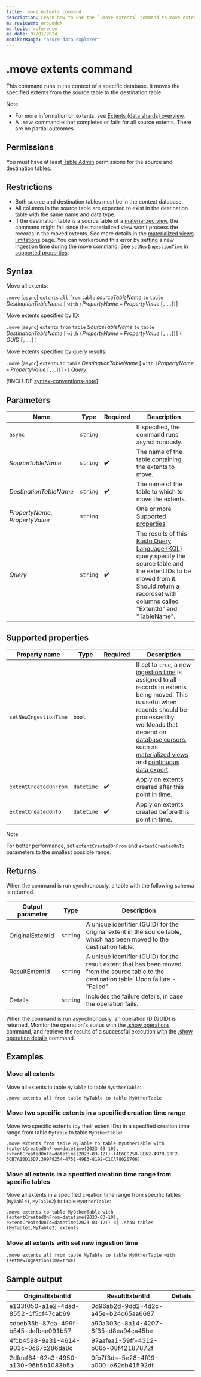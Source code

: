 ```yaml
---
title: .move extents command
description: Learn how to use the `.move extents` command to move extents from a source table to a destination table.
ms.reviewer: orspodek
ms.topic: reference
ms.date: 07/01/2024
monikerRange: "azure-data-explorer"
---
```


# .move extents command

This command runs in the context of a specific database. It moves the specified extents from the source table to the destination table.

> [!NOTE]
>
> * For more information on extents, see [Extents (data shards) overview](extents-overview.md).
> * A `.move` command either completes or fails for all source extents. There are no partial outcomes.

## Permissions

You must have at least [Table Admin](../access-control/role-based-access-control.md) permissions for the source and destination tables.

## Restrictions

* Both source and destination tables must be in the context database.
* All columns in the source table are expected to exist in the destination table with the same name and data type.
* If the destination table is a source table of a [materialized view](materialized-views/materialized-view-overview.md), the command might fail since the materialized view won't process the records in the moved extents. See more details in the [materialized views limitations](materialized-views/materialized-views-limitations.md#the-materialized-view-source) page. You can workaround this error by setting a new ingestion time during the move command. See `setNewIngestionTime` in [supported properties](#supported-properties).

## Syntax

Move all extents:

`.move` [`async`] `extents` `all` `from` `table` *sourceTableName* `to` `table` *DestinationTableName* [ `with` `(`*PropertyName* `=` *PropertyValue* [`,` ...]`)`]

Move extents specified by ID:

`.move` [`async`] `extents` `from` `table` *SourceTableName* `to` `table` *DestinationTableName* [ `with` `(`*PropertyName* `=` *PropertyValue* [`,` ...]`)`] `(` *GUID* [`,` ...] `)`

Move extents specified by query results:

`.move` [`async`] `extents` `to` `table` *DestinationTableName* [ `with` `(`*PropertyName* `=` *PropertyValue* [`,`...]`)`] `<|` *Query*

[!INCLUDE [syntax-conventions-note](../includes/syntax-conventions-note.md)]

## Parameters

|Name|Type|Required|Description|
|--|--|--|--|
|`async`| `string` ||If specified, the command runs asynchronously.|
|*SourceTableName*| `string` | :heavy_check_mark:|The name of the table containing the extents to move.|
|*DestinationTableName*| `string` | :heavy_check_mark:|The name of the table to which to move the extents.|
|*PropertyName*, *PropertyValue*| `string` ||One or more [Supported properties](#supported-properties).|
|*Query*| `string` | :heavy_check_mark:|The results of this [Kusto Query Language (KQL)](../query/index.md) query specify the source table and the extent IDs to be moved from it. Should return a recordset with columns called "ExtentId" and "TableName".|

## Supported properties

| Property name | Type | Required | Description |
|--|--|--|--|
| `setNewIngestionTime` | `bool` |  | If set to `true`, a new [ingestion time](../query/ingestion-time-function.md) is assigned to all records in extents being moved. This is useful when records should be processed by workloads that depend on [database cursors](database-cursor.md), such as [materialized views](materialized-views/materialized-view-overview.md) and [continuous data export](data-export/continuous-data-export.md). |
| `extentCreatedOnFrom` | `datetime` |  :heavy_check_mark: | Apply on extents created after this point in time. |
| `extentCreatedOnTo` | `datetime` |  :heavy_check_mark: | Apply on extents created before this point in time. |

> [!NOTE]
> For better performance, set `extentCreatedOnFrom` and `extentCreatedOnTo` parameters to the smallest possible range.

## Returns

When the command is run synchronously, a table with the following schema is returned.

| Output parameter | Type | Description |
|--|--|--|
| OriginalExtentId | `string` | A unique identifier (GUID) for the original extent in the source table, which has been moved to the destination table. |
| ResultExtentId | `string` | A unique identifier (GUID) for the result extent that has been moved from the source table to the destination table. Upon failure - "Failed". |
| Details | `string` | Includes the failure details, in case the operation fails. |

When the command is run asynchronously, an operation ID (GUID) is returned. Monitor the operation's status with the [.show operations](show-operations.md) command, and retrieve the results of a successful execution with the [.show operation details](show-operation-details.md) command.

## Examples

### Move all extents

Move all extents in table `MyTable` to table `MyOtherTable`:

```kusto
.move extents all from table MyTable to table MyOtherTable
```

### Move two specific extents in a specified creation time range

Move two specific extents (by their extent IDs) in a specified creation time range from table `MyTable` to table `MyOtherTable`:

```kusto
.move extents from table MyTable to table MyOtherTable with (extentCreatedOnFrom=datetime(2023-03-10), extentCreatedOnTo=datetime(2023-03-12)) (AE6CD250-BE62-4978-90F2-5CB7A10D16D7,399F9254-4751-49E3-8192-C1CA78020706)
```

### Move all extents in a specified creation time range from specific tables

Move all extents in a specified creation time range from specific tables (`MyTable1`, `MyTable2`) to table `MyOtherTable`:

```kusto
.move extents to table MyOtherTable with (extentCreatedOnFrom=datetime(2023-03-10), extentCreatedOnTo=datetime(2023-03-12)) <| .show tables (MyTable1,MyTable2) extents
```

### Move all extents with set new ingestion time

```kusto
.move extents all from table MyTable to table MyOtherTable with (setNewIngestionTime=true)
```

## Sample output

|OriginalExtentId |ResultExtentId| Details
|---|---|---
|e133f050-a1e2-4dad-8552-1f5cf47cab69 |0d96ab2d-9dd2-4d2c-a45e-b24c65aa6687|
|cdbeb35b-87ea-499f-b545-defbae091b57 |a90a303c-8a14-4207-8f35-d8ea94ca45be|
|4fcb4598-9a31-4614-903c-0c67c286da8c |97aafea1-59ff-4312-b06b-08f42187872f|
|2dfdef64-62a3-4950-a130-96b5b1083b5a |0fb7f3da-5e28-4f09-a000-e62eb41592df|
